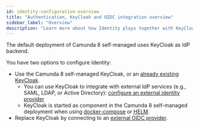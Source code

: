 ```yaml
---
id: identity-configuration-overview
title: "Authentication, KeyCloak and OIDC integration overview"
sidebar_label: "Overview"
description: "Learn more about how Identity plays together with KeyCloak and other OIDC IdP applications to provide authentication services"
---
```


The default deployment of Camunda 8 self-managed uses KeyCloak as IdP backend.

You have two options to configure Identity:

- Use the Camunda 8 self-managed KeyCloak, or an [already existing KeyCloak](./connect-to-an-existing-keycloak.md).
  - You can use KeyCloak to integrate with external IdP services (e.g., SAML, LDAP, or Active Directory): [configure an external identity provider](./configure-external-identity-provider.md)
  - KeyCloak is started as component in the Camunda 8 self-managed deployment when using [docker-compose](/self-managed/setup/deploy/local/docker-compose.md) or [HELM](/self-managed/setup/install.md).
- Replace KeyCloak by connecting to an [external OIDC provider](./connect-to-an-oidc-provider.md).
